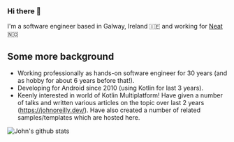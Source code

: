 ### Hi there 👋

I'm a software engineer based in Galway, Ireland 🇮🇪 and working for [Neat](https://twitter.com/neat_no) 🇳🇴

## Some more background
- Working professionally as hands-on software engineer for 30 years (and as hobby for about 6 years before that!).  
- Developing for Android since 2010 (using Kotlin for last 3 years).
- Keenly interested in world of Kotlin Multiplatform!  Have given a number of talks and written various articles on the topic over last 2 years (https://johnoreilly.dev/). Have also created a number of related samples/templates which are hosted here.



![John's github stats](https://github-readme-stats.vercel.app/api?username=joreilly&theme=dracula&show_icons=true&count_private=true)

<!--
**joreilly/joreilly** is a ✨ _special_ ✨ repository because its `README.md` (this file) appears on your GitHub profile.

Here are some ideas to get you started:

- 🔭 I’m currently working on ...
- 🌱 I’m currently learning ...
- 👯 I’m looking to collaborate on ...
- 🤔 I’m looking for help with ...
- 💬 Ask me about ...
- 📫 How to reach me: ...
- 😄 Pronouns: ...
- ⚡ Fun fact: ...
-->
